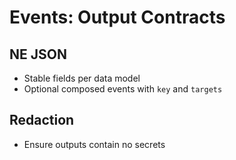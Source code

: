 # Events: Output Contracts

## NE JSON

- Stable fields per data model
- Optional composed events with `key` and `targets`

## Redaction

- Ensure outputs contain no secrets
